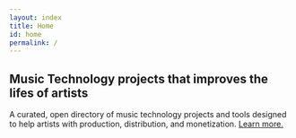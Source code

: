 ```yaml
---
layout: index
title: Home
id: home
permalink: /
---
```


## Music Technology projects that improves the lifes of artists

A curated, open directory of music technology projects and tools designed to help artists with production, distribution, and monetization. <a href="/about" class="muted internal-link">Learn more.</a>